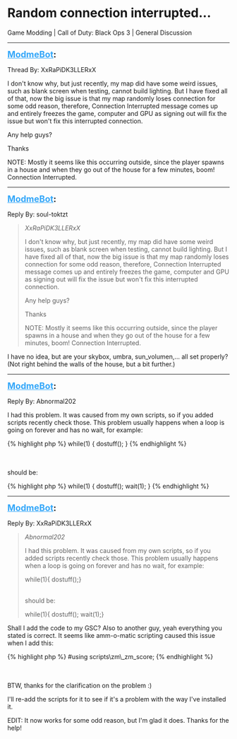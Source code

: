 # Random connection interrupted...
Game Modding | Call of Duty: Black Ops 3 | General Discussion

---
<strong style="font-size: 1.4em;"><span style="text-decoration: underline;text-decoration-color: #34a7f9;"><span style="color:#34a7f9;">ModmeBot</span></span>:</strong>

<p>Thread By: XxRaPiDK3LLERxX<br /><p style="text-align:left;">I don&#39;t know why, but just recently, my map did have some weird issues, such as blank screen when testing, cannot build lighting. But I have fixed all of that, now the big issue is that my map randomly loses connection for some odd reason, therefore, Connection Interrupted message comes up and entirely freezes the game, computer and GPU as signing out will fix the issue but won&#39;t fix this interrupted connection.</p><p style="text-align:left;"></p><p style="text-align:left;">Any help guys?</p><p style="text-align:left;">Thanks</p><p style="text-align:left;"></p><p style="text-align:left;">NOTE: Mostly it seems like this occurring outside, since the player spawns in a house and when they go out of the house for a few minutes, boom! Connection Interrupted.</p></p>

---
<strong style="font-size: 1.4em;"><span style="text-decoration: underline;text-decoration-color: #34a7f9;"><span style="color:#34a7f9;">ModmeBot</span></span>:</strong>

<p>Reply By: soul-toktzt<br /><blockquote><em>XxRaPiDK3LLERxX</em><p style="text-align:left;">I don&#39;t know why, but just recently, my map did have some weird issues, such as blank screen when testing, cannot build lighting. But I have fixed all of that, now the big issue is that my map randomly loses connection for some odd reason, therefore, Connection Interrupted message comes up and entirely freezes the game, computer and GPU as signing out will fix the issue but won&#39;t fix this interrupted connection.</p><p style="text-align:left;"></p><p style="text-align:left;">Any help guys?</p><p style="text-align:left;">Thanks</p><p style="text-align:left;"></p><p style="text-align:left;">NOTE: Mostly it seems like this occurring outside, since the player spawns in a house and when they go out of the house for a few minutes, boom! Connection Interrupted.</p></blockquote><p style="text-align:left;">I have no idea, but are your skybox, umbra, sun_volumen,... all set properly? (Not right behind the walls of the house, but a bit further.)</p></p>

---
<strong style="font-size: 1.4em;"><span style="text-decoration: underline;text-decoration-color: #34a7f9;"><span style="color:#34a7f9;">ModmeBot</span></span>:</strong>

<p>Reply By: Abnormal202<br /><p style="text-align:left;">I had this problem. It was caused from my own scripts, so if you added scripts recently check those. This problem usually happens when a loop is going on forever and has no wait, for example:</p>{% highlight php %}
while(1)
{
    dostuff();
}
{% endhighlight %}
<br /><br /><br /><p style="text-align:left;">should be:</p>{% highlight php %}
while(1)
{
   dostuff();
   wait(1);
}
{% endhighlight %}
</p>

---
<strong style="font-size: 1.4em;"><span style="text-decoration: underline;text-decoration-color: #34a7f9;"><span style="color:#34a7f9;">ModmeBot</span></span>:</strong>

<p>Reply By: XxRaPiDK3LLERxX<br /><blockquote><em>Abnormal202</em><p style="text-align:left;">I had this problem. It was caused from my own scripts, so if you added scripts recently check those. This problem usually happens when a loop is going on forever and has no wait, for example:</p>while(1){ dostuff();}<br /><br /><p style="text-align:left;">should be:</p>while(1){ dostuff(); wait(1);}</blockquote><p style="text-align:left;">Shall I add the code to my GSC? Also to another guy, yeah everything you stated is correct. It seems like amm-o-matic scripting caused this issue when I add this:</p>{% highlight php %}
#using scripts\zm\_zm_score;
{% endhighlight %}
<br /><br /><br /><p style="text-align:left;"></p><p style="text-align:left;">BTW, thanks for the clarification on the problem :)</p><p style="text-align:left;">I&#39;ll re-add the scripts for it to see if it&#39;s a problem with the way I&#39;ve installed it.</p><p style="text-align:left;"></p><p style="text-align:left;">EDIT: It now works for some odd reason, but I&#39;m glad it does. Thanks for the help!</p></p>
